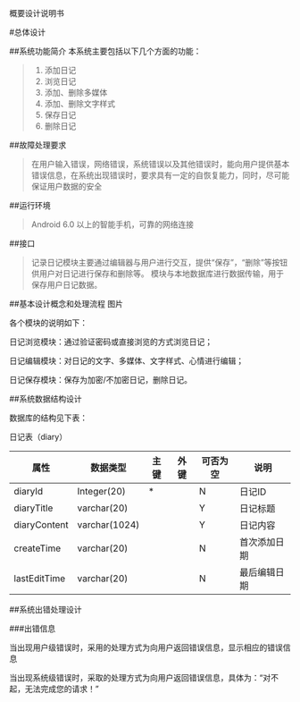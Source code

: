 概要设计说明书


#总体设计

##系统功能简介
本系统主要包括以下几个方面的功能：

>1. 添加日记
>2. 浏览日记
>3. 添加、删除多媒体
>4. 添加、删除文字样式
>5. 保存日记
>6. 删除日记


##故障处理要求

> 在用户输入错误，网络错误，系统错误以及其他错误时，能向用户提供基本错误信息，在系统出现错误时，要求具有一定的自恢复能力，同时，尽可能保证用户数据的安全

##运行环境

> Android 6.0 以上的智能手机，可靠的网络连接

##接口

> 记录日记模块主要通过编辑器与用户进行交互，提供“保存”，“删除”等按钮供用户对日记进行保存和删除等。
> 模块与本地数据库进行数据传输，用于保存用户日记数据。

##基本设计概念和处理流程
图片


各个模块的说明如下：

日记浏览模块：通过验证密码或直接浏览的方式浏览日记；

日记编辑模块：对日记的文字、多媒体、文字样式、心情进行编辑；

日记保存模块：保存为加密/不加密日记，删除日记。



##系统数据结构设计

数据库的结构见下表：

日记表（diary）

| **属性**     | **数据类型**  | **主键** | **外键** | **可否为空** | **说明**     |
| ------------ | ------------- | -------- | -------- | ------------ | ------------ |
| diaryId      | Integer(20)   | *        |          | N            | 日记ID       |
| diaryTitle   | varchar(20)   |          |          | Y            | 日记标题     |
| diaryContent | varchar(1024) |          |          | Y            | 日记内容     |
| createTime   | varchar(20)   |          |          | N            | 首次添加日期 |
| lastEditTime | varchar(20)   |          |          | N            | 最后编辑日期 |


##系统出错处理设计

###出错信息

当出现用户级错误时，采用的处理方式为向用户返回错误信息，显示相应的错误信息

当出现系统级错误时，采取的处理方式为向用户返回错误信息，具体为：“对不起，无法完成您的请求！”